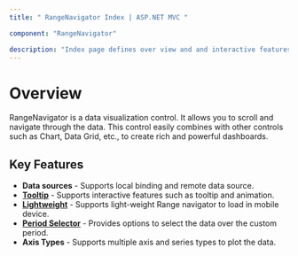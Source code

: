 ```yaml
---
title: " RangeNavigator Index | ASP.NET MVC "

component: "RangeNavigator"

description: "Index page defines over view and and interactive features of the rangenavigator."
---
```


# Overview

RangeNavigator is a data visualization control. It allows you to scroll and navigate through the data. This control easily combines with other controls such as Chart, Data Grid, etc., to create rich and powerful dashboards.

## Key Features

* **Data sources** - Supports local binding and remote data source.
* [**Tooltip**](https://ej2.syncfusion.com/aspnetmvc/RangeNavigator/Default#/material) - Supports interactive features such as tooltip and animation.
* [**Lightweight**](https://ej2.syncfusion.com/aspnetmvc/RangeNavigator/LightWeight#/material) - Supports light-weight Range navigator to load in mobile device.
* [**Period Selector**](https://ej2.syncfusion.com/aspnetmvc/RangeNavigator/pDefault#/material) - Provides options to select the data over the custom period.
* **Axis Types** - Supports multiple axis and series types to plot the data.